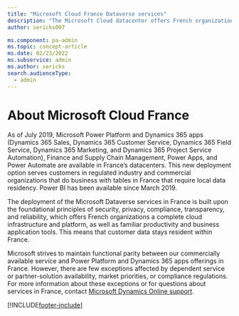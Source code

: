 ```yaml
---
title: "Microsoft Cloud France Dataverse services"
description: "The Microsoft Cloud datacenter offers French organizations a complete cloud infrastructure, as well as productivity and business application tools."
author: sericks007

ms.component: pa-admin
ms.topic: concept-article
ms.date: 02/23/2022
ms.subservice: admin
ms.author: sericks
search.audienceType: 
  - admin
---
```

# About Microsoft Cloud France  

As of July 2019, Microsoft Power Platform and Dynamics 365 apps (Dynamics 365 Sales, Dynamics 365 Customer Service, Dynamics 365 Field Service, Dynamics 365 Marketing, and Dynamics 365 Project Service Automation), Finance and Supply Chain Management, Power Apps, and Power Automate are available in France’s datacenters. This new deployment option serves customers in regulated industry and commercial organizations that do business with tables in France that require local data residency. Power BI has been available since March 2019.

The deployment of the Microsoft Dataverse services in France is built upon the foundational principles of security, privacy, compliance, transparency, and reliability, which offers French organizations a complete cloud infrastructure and platform, as well as familiar productivity and business application tools. This means that customer data stays resident within France.

Microsoft strives to maintain functional parity between our commercially available service and Power Platform and Dynamics 365 apps offerings in France. However, there are few exceptions affected by dependent service or partner-solution availability, market priorities, or compliance regulations. For more information about these exceptions or for questions about services in France, contact [Microsoft Dynamics Online support](https://dynamics.microsoft.com/support/).



[!INCLUDE[footer-include](../includes/footer-banner.md)]
